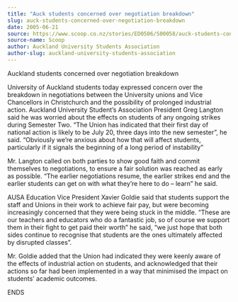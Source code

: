 ```yaml
---
title: "Auck students concerned over negotiation breakdown"
slug: auck-students-concerned-over-negotiation-breakdown
date: 2005-06-21
source: https://www.scoop.co.nz/stories/ED0506/S00058/auck-students-concerned-over-negotiation-breakdown.htm
source-name: Scoop
author: Auckland University Students Association
author-slug: auckland-university-students-association
---
```


<p>Auckland students concerned over negotiation breakdown<p>

<p>University of Auckland students today expressed concern
over the breakdown in negotiations between the University
unions and Vice Chancellors in Christchurch and the
possibility of prolonged industrial action. Auckland
University Student’s Association President Greg Langton said
he was worried about the effects on students of any ongoing
strikes during Semester Two. “The Union has indicated that
their first day of national action is likely to be July 20,
three days into the new semester”, he said. “Obviously we’re
anxious about how that will affect students, particularly if
it signals the beginning of a long period of
instability”</p>

<p>Mr. Langton called on both parties to show
good faith and commit themselves to negotiations, to ensure
a fair solution was reached as early as possible. “The
earlier negotiations resume, the earlier strikes end and the
earlier students can get on with what they’re here to do –
learn” he said.</p>

<p>AUSA Education Vice President Xavier
Goldie said that students support the staff and Unions in
their work to achieve fair pay, but were becoming
increasingly concerned that they were being stuck in the
middle. “These are our teachers and educators who do a
fantastic job, so of course we support them in their fight
to get paid their worth” he said, “we just hope that both
sides continue to recognise that students are the ones
ultimately affected by disrupted classes”.<p>

<p>Mr. Goldie
added that the Union had indicated they were keenly aware of
the effects of industrial action on students, and
acknowledged that their actions so far had been implemented
in a way that minimised the impact on students’ academic
outcomes.</p>

<p>ENDS<br><p>
         